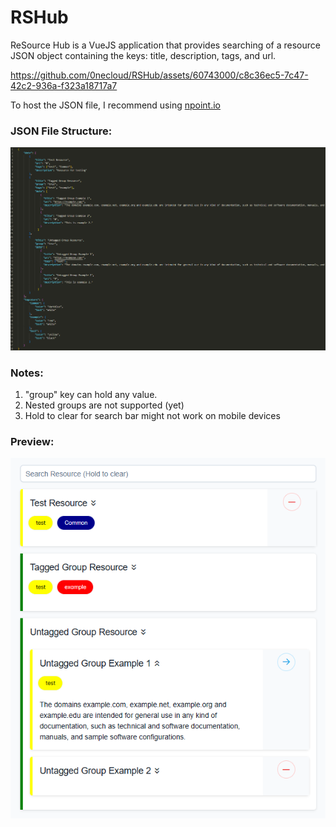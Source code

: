 # RSHub

ReSource Hub is a VueJS application that provides searching of a resource JSON object containing the keys: title, description, tags, and url.

https://github.com/0necloud/RSHub/assets/60743000/c8c36ec5-7c47-42c2-936a-f323a18717a7

To host the JSON file, I recommend using [npoint.io](https://www.npoint.io/)

### JSON File Structure:

![](demo/json.png)

### Notes:
1. "group" key can hold any value.
2. Nested groups are not supported (yet)
3. Hold to clear for search bar might not work on mobile devices

### Preview:

![](demo/result.png)
